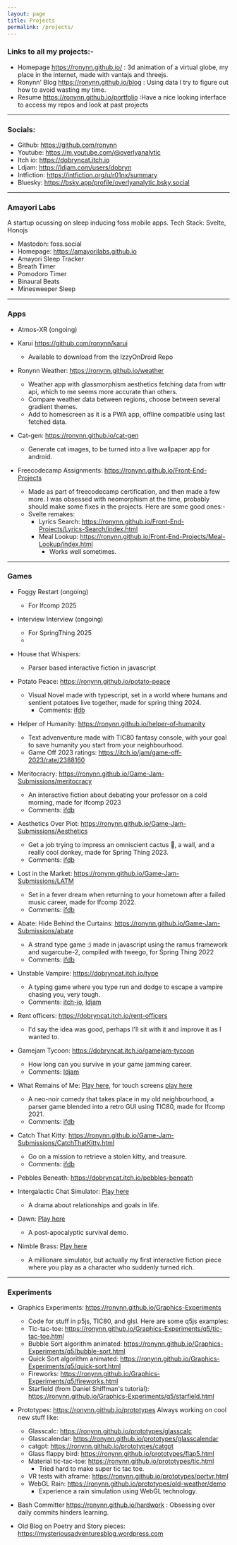 ```yaml
---
layout: page
title: Projects
permalink: /projects/
---
```


### Links to all my projects:-

- Homepage <https://ronynn.github.io/> : 3d animation of a virtual globe, my place in the internet, made with vantajs and threejs.
- Ronynn' Blog <https://ronynn.github.io/blog> : Using data I try to figure out how to avoid wasting my time.
- Resume <https://ronynn.github.io/portfolio> :Have a nice looking interface to access my repos and look at past projects

<hr>

### Socials:

- Github: <https://github.com/ronynn>
- Youtube: <https://m.youtube.com/@overlyanalytic>
- Itch io: <https://dobryncat.itch.io>
- Ldjam: <https://ldjam.com/users/dobryn>
- Intfiction: <https://intfiction.org/u/r01nx/summary>
- Bluesky: <https://bsky.app/profile/overlyanalytic.bsky.social>

<hr>

### Amayori Labs
A startup ocussing on sleep inducing foss mobile apps. Tech Stack: Svelte, Honojs

- Mastodon: foss.social
- Homepage: <https://amayorilabs.github.io>
- Amayori Sleep Tracker
- Breath Timer
- Pomodoro Timer
- Binaural Beats
- Minesweeper Sleep

<hr>

### Apps

- Atmos-XR (ongoing)

- Karui <https://github.com/ronynn/karui>
  - Available to download from the IzzyOnDroid Repo

- Ronynn Weather: <https://ronynn.github.io/weather>
  - Weather app with glassmorphism aesthetics fetching data from wttr api, which to me seems more accurate than others.
  - Compare weather data between regions, choose between several gradient themes.
  - Add to homescreen as it is a PWA app, offline compatible using last fetched data.

- Cat-gen: <https://ronynn.github.io/cat-gen>
  - Generate cat images, to be turned into a live wallpaper app for android.

- Freecodecamp Assignments: <https://ronynn.github.io/Front-End-Projects>
    - Made as part of freecodecamp certification, and then made a few more. I was obsessed with neomorphism at the time, probably should make some fixes in the projects. Here are some good ones:-
  - Svelte remakes:
    - Lyrics Search:
        <https://ronynn.github.io/Front-End-Projects/Lyrics-Search/index.html>
    - Meal Lookup:
        <https://ronynn.github.io/Front-End-Projects/Meal-Lookup/index.html>
      - Works well sometimes.

<hr>

### Games

- Foggy Restart (ongoing)
  - For Ifcomp 2025
- Interview Interview (ongoing)
  - For SpringThing 2025
  - 
- House that Whispers:
  - Parser based interactive fiction in javascript

- Potato Peace: <https://ronynn.github.io/potato-peace>
  - Visual Novel made with typescript, set in a world where humans and sentient potatoes live together, made for spring thing 2024.
    - Comments: [ifdb](https://ifdb.org/viewgame?id=gfa7ch1ahnun3t62)

- Helper of Humanity: <https://ronynn.github.io/helper-of-humanity>
  - Text advenventure made with TIC80 fantasy console, with your goal to save humanity you start from your neighbourhood.
  - Game Off 2023 ratings: <https://itch.io/jam/game-off-2023/rate/2388160>

- Meritocracry: <https://ronynn.github.io/Game-Jam-Submissions/meritocracy>
  - An interactive fiction about debating your professor on a cold morning, made for Ifcomp 2023
  - Comments: [ifdb](https://ifdb.org/viewgame?id=dlm5ruvo06u3kglf)

- Aesthetics Over Plot: <https://ronynn.github.io/Game-Jam-Submissions/Aesthetics>
  - Get a job trying to impress an omniscient cactus 🌵, a wall, and a really cool donkey, made for Spring Thing 2023.
  - Comments: [ifdb](https://ifdb.org/viewgame?id=vect2ozjqjgpy1ba)

- Lost in the Market: <https://ronynn.github.io/Game-Jam-Submissions/LATM>
  - Set in a fever dream when returning to your hometown after a failed music career, made for Ifcomp 2022.
  - Comments: [ifdb](https://ifdb.org/viewgame?id=55vp8gmvcg5mnfpr)

- Abate: Hide Behind the Curtains: <https://ronynn.github.io/Game-Jam-Submissions/abate>
  - A strand type game :) made in javascript using the ramus framework and sugarcube-2, compiled with tweego, for Spring Thing 2022
  - Comments: [ifdb](https://ifdb.org/viewgame?id=5801jaqmu56aateu)

- Unstable Vampire: <https://dobryncat.itch.io/type>
  - A typing game where you type run and dodge to escape a vampire chasing you, very tough.
  - Comments: [itch-io](https://itch.io/jam/devtober-2021/rate/1221110),
    [ldjam](https://ldjam.com/events/ludum-dare/49/type-unstable-vampire)

- Rent officers: <https://dobryncat.itch.io/rent-officers>
    - I'd say the idea was good, perhaps I'll sit with it and improve it as I wanted to.

- Gamejam Tycoon: <https://dobryncat.itch.io/gamejam-tycoon>
  - How long can you survive in your game jamming career.
  - Comments: [ldjam](https://ldjam.com/events/ludum-dare/50/gamejam-tycoon)

- What Remains of Me: [Play here](https://ifcomp.org/play/2558/play_online), for touch screens [play here](https://ronynn.github.io/Game-Jam-Submissions/wrom/wrom-touch)
  - A neo-noir comedy that takes place in my old neighbourhood, a parser game blended into a retro GUI using TIC80, made for Ifcomp 2021.
  - Comments: [ifdb](https://ifdb.org/viewgame?id=qy37x4gjpzarqsil)

- Catch That Kitty: <https://ronynn.github.io/Game-Jam-Submissions/CatchThatKitty.html>
  - Go on a mission to retrieve a stolen kitty, and treasure.
  - Comments: [ifdb](https://ifdb.org/viewgame?id=allpmsmp8dsj3bh0)

- Pebbles Beneath: <https://dobryncat.itch.io/pebbles-beneath>

- Intergalactic Chat Simulator: [Play here](https://ronynn.github.io/Game-Jam-Submissions/Intergalactic-Chat-Simulator.html)
    - A drama about relationships and goals in life.

- Dawn: [Play here](https://ronynn.github.io/Game-Jam-Submissions/Dawn.html)
    - A post-apocalyptic survival demo.

- Nimble Brass: [Play here](https://ronynn.github.io/Game-Jam-Submissions/Nimble-Brass.html)
  - A millionare simulator, but actually my first interactive fiction piece where you play as a character who suddenly turned rich.

<hr>

### Experiments

- Graphics Experiments: <https://ronynn.github.io/Graphics-Experiments>
  - Code for stuff in p5js, TIC80, and glsl. Here are some q5js examples:
  - Tic-tac-toe:
        <https://ronynn.github.io/Graphics-Experiments/q5/tic-tac-toe.html>
  - Bubble Sort algorithm animated:
        <https://ronynn.github.io/Graphics-Experiments/q5/bubble-sort.html>
  - Quick Sort algorithm animated:
        <https://ronynn.github.io/Graphics-Experiments/q5/quick-sort.html>
  - Fireworks:
        <https://ronynn.github.io/Graphics-Experiments/q5/fireworks.html>
  - Starfield (from Daniel Shiffman's tutorial):
        <https://ronynn.github.io/Graphics-Experiments/q5/starfield.html>

- Prototypes: <https://ronynn.github.io/prototypes>
Always working on cool new stuff like:
  - Glasscalc: <https://ronynn.github.io/prototypes/glasscalc>
  - Glasscalendar: <https://ronynn.github.io/prototypes/glasscalendar>
  - catgpt: <https://ronynn.github.io/prototypes/catgpt>
  - Glass flappy bird: <https://ronynn.github.io/prototypes/flap5.html>
  - Material tic-tac-toe: <https://ronynn.github.io/prototypes/tic.html>
    - Tried hard to make super tic tac toe.
  - VR tests with aframe: <https://ronynn.github.io/prototypes/portvr.html>
  - WebGL Rain: <https://ronynn.github.io/prototypes/old-weather/demo>
    - Experience a rain simulation using WebGL technology. 

- Bash Committer <https://ronynn.github.io/hardwork> : Obsessing over daily commits hinders learning.
- Old Blog on Poetry and Story pieces: <https://mysteriousadventuresblog.wordpress.com>
